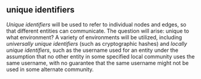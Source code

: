 unique identifiers
-----

*Unique identifiers* will be used to refer to individual nodes and edges, so that different entities can communicate. The question will arise: unique to what environment? A variety of environments will be utilized, including *universally unique identifiers* (such as cryptographic hashes) and *locally unique identifiers*, such as the username used for an entity under the assumption that no other entity in some specified local community uses the same username, with no guarantee that the same username might not be used in some alternate community.
